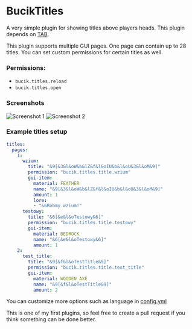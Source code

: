 # BucikTitles

A very simple plugin for showing titles above players heads.
This plugin depends on [TAB](https://github.com/NEZNAMY/TAB).

This plugin supports multiple GUI pages. One page can contain up to 28 titles.
You can set custom permissions for certain titles as well.

### Permissions:
- `bucik.titles.reload`
- `bucik.titles.open`

### Screenshots
![Screenshot 1](https://i.imgur.com/tJ3vFps.png)
![Screenshot 2](https://i.imgur.com/98AMdNY.png)

### Example titles setup
```yaml
titles:
  pages:
    1:
      wzium:
        title: "&9[&3&l&oW&b&lZ&f&l&oIU&b&l&oU&3&l&oM&9]"
        permission: "bucik.titles.title.wzium"
        gui-item:
          material: FEATHER
          name: "&9[&3&l&oW&b&lZ&f&l&oIU&b&l&oU&3&l&oM&9]"
          amount: 1
          lore:
          - "&6Róbmy wzium!"
      testowy:
        title: "&6[&e&l&oTestowy&6]"
        permission: "bucik.titles.title.testowy"
        gui-item:
          material: BEDROCK
          name: "&6[&e&l&oTestowy&6]"
          amount: 1
    2:
      test_title:
        title: "&9[&f&l&oTestTitle&9]"
        permission: "bucik.titles.title.test_title"
        gui-item:
          material: WOODEN_AXE
          name: "&9[&f&l&oTestTitle&9]"
          amount: 2
```
You can customize more options such as language in [config.yml](src/main/resources/config.yml)

This is one of my first plugins, so feel free to create a pull request if you think something can be done better.
